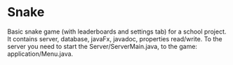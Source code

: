 # Snake
Basic snake game (with leaderboards and settings tab) for a school project. It contains server, database, javaFx, javadoc, properties read/write.
To the server you need to start the Server/ServerMain.java, to the game: application/Menu.java.
